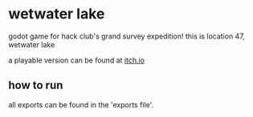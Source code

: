 # wetwater lake

godot game for hack club's grand survey expedition! this is location 47, wetwater lake

a playable version can be found at [itch.io](https://autowattage.itch.io/wetwater-lake)
## how to run
all exports can be found in the 'exports file'.

